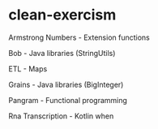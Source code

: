 # clean-exercism

Armstrong Numbers - Extension functions

Bob - Java libraries (StringUtils)

ETL - Maps

Grains - Java libraries (BigInteger)

Pangram - Functional programming

Rna Transcription - Kotlin when

